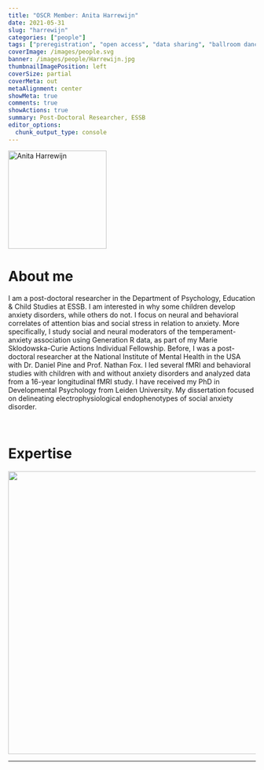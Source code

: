 ```yaml
---
title: "OSCR Member: Anita Harrewijn"
date: 2021-05-31
slug: "harrewijn"
categories: ["people"]
tags: ["preregistration", "open access", "data sharing", "ballroom dancing", "school-essb"] # top 3 categories + unique + school
coverImage: /images/people.svg
banner: /images/people/Harrewijn.jpg
thumbnailImagePosition: left
coverSize: partial
coverMeta: out
metaAlignment: center
showMeta: true
comments: true
showActions: true
summary: Post-Doctoral Researcher, ESSB
editor_options: 
  chunk_output_type: console
---
```


<!-- EMAIL -->
<p>
  <a href="mailto:harrewijn@essb.eur.nl">
  <img border="0" alt="Anita Harrewijn" src="/images/people/Harrewijn.jpg" width="200" height="200" align="center">
  </a>
</p>


<p align="center">
<!--  CV
  <a href="" class="fa-solid fa-file" style="color:#000000;">
  </a> -->

<!-- TWITTER   -->
  <a href="https://twitter.com/Anitaharrewijn" class="fa-brands fa-x-twitter" style="color:#000000;">
  </a>   


<!-- GOOGLE SCHOLAR
  <a href="" class="fa-brands fa-google-scholar" style="color:#000000;">
  </a>
  -->
  
<!-- RESEARCHGATE 
  <a href="" class="fa-brands fa-researchgate" style="color:#000000;">
  </a>
   --> 
  
<!-- LINKEDIN -->
  <a href="https://www.linkedin.com/in/anitaharrewijn/" class="fa-brands fa-linkedin" style="color:#000000;">
  </a>
  
  <!-- ORCID   -->
  <a href="https://orcid.org/0000-0001-9938-4048" class="fa-brands fa-orcid" style="color:#000000;">
  </a>  

<!-- PERSONAL WEBSITE 
  <a href="" class="fa-solid fa-link" style="color:#000000;">
  </a> -->

<!-- GITHUB 
  <a href="" class="fa-brands fa-github" style="color:#000000;"> 
  </a> -->
</p>






# About me

I am a post-doctoral researcher in the Department of Psychology, Education & Child Studies at ESSB. I am interested in why some children develop anxiety disorders, while others do not. I focus on neural and behavioral correlates of attention bias and social stress in relation to anxiety. More specifically, I study social and neural moderators of the temperament-anxiety association using Generation R data, as part of my Marie Sklodowska-Curie Actions Individual Fellowship. Before, I was a post-doctoral researcher at the National Institute of Mental Health in the USA with Dr. Daniel Pine and Prof. Nathan Fox. I led several fMRI and behavioral studies with children with and without anxiety disorders and analyzed data from a 16-year longitudinal fMRI study. I have received my PhD in Developmental Psychology from Leiden University. My dissertation focused on delineating electrophysiological endophenotypes of social anxiety disorder.


<BR>

# Expertise

<img src="{{< blogdown/postref >}}index_files/figure-html/radarPlot-1.png" width="576" />

***


